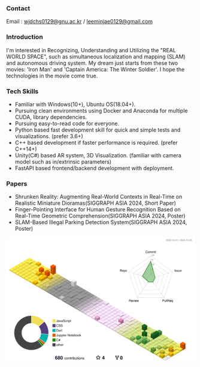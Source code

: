 ### Contact
Email : wjdchs0129@gnu.ac.kr / leeminjae0129@gmail.com

### Introduction
I'm interested in Recognizing, Understanding and Utilizing the "REAL WORLD SPACE", such as simultaneous localization and mapping (SLAM) and autonomous driving system. My dream just starts from these two movies: 'Iron Man' and 'Captain America: The Winter Soldier'. I hope the technologies in the movie come true.

### Tech Skills
- Familiar with Windows(10+), Ubuntu OS(18.04+).
- Pursuing clean environments using Docker and Anaconda for multiple CUDA, library dependencies.
- Pursuing easy-to-read code for everyone.
- Python based fast development skill for quick and simple tests and visualizations. (prefer 3.6+)
- C++ based development if faster performance is required. (prefer C++14+)
- Unity(C#) based AR system, 3D Visualization. (familiar with camera model such as in/extrinsic parameters)
- FastAPI based frontend/backend development with deployment.

### Papers
- Shrunken Reality: Augmenting Real-World Contexts in Real-Time on Realistic Miniature Dioramas(SIGGRAPH ASIA 2024, Short Paper)
- Finger-Pointing Interface for Human Gesture Recognition Based on Real-Time Geometric Comprehension(SIGGRAPH ASIA 2024, Poster)
- SLAM-Based Illegal Parking Detection System(SIGGRAPH ASIA 2024, Poster)

![](./profile-3d-contrib/profile-season.svg)


<!--
**MinChoi0129/MinChoi0129** is a ✨ _special_ ✨ repository because its `README.md` (this file) appears on your GitHub profile.

Here are some ideas to get you started:

- 🔭 I’m currently working on ...
- 🌱 I’m currently learning ...
- 👯 I’m looking to collaborate on ...
- 🤔 I’m looking for help with ...
- 💬 Ask me about ...
- 📫 How to reach me: ...
- 😄 Pronouns: ...
- ⚡ Fun fact: ...
-->

